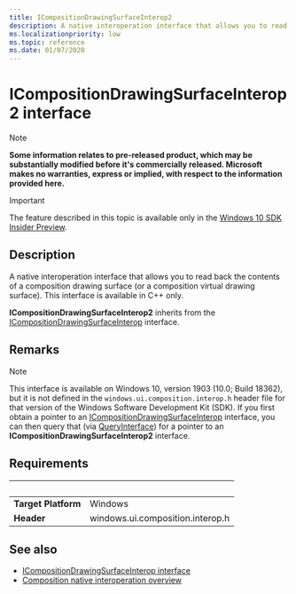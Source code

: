 ```yaml
---
title: ICompositionDrawingSurfaceInterop2
description: A native interoperation interface that allows you to read back the contents of a composition drawing surface (or a composition virtual drawing surface).
ms.localizationpriority: low
ms.topic: reference
ms.date: 01/07/2020
---
```


# ICompositionDrawingSurfaceInterop2 interface

> [!NOTE]
> **Some information relates to pre-released product, which may be substantially modified before it's commercially released. Microsoft makes no warranties, express or implied, with respect to the information provided here.**

> [!IMPORTANT]
> The feature described in this topic is available only in the [Windows 10 SDK Insider Preview](https://www.microsoft.com/software-download/windowsinsiderpreviewSDK).

## Description

A native interoperation interface that allows you to read back the contents of a composition drawing surface (or a composition virtual drawing surface). This interface is available in C++ only.

**ICompositionDrawingSurfaceInterop2** inherits from the [ICompositionDrawingSurfaceInterop](/windows/win32/api/windows.ui.composition.interop/nn-windows-ui-composition-interop-icompositiondrawingsurfaceinterop) interface.

## Remarks

> [!NOTE]
> This interface is available on Windows 10, version 1903 (10.0; Build 18362), but it is not defined in the `windows.ui.composition.interop.h` header file for that version of the Windows Software Development Kit (SDK). If you first obtain a pointer to an [ICompositionDrawingSurfaceInterop](/windows/win32/api/windows.ui.composition.interop/nn-windows-ui-composition-interop-icompositiondrawingsurfaceinterop) interface, you can then query that (via [QueryInterface](/windows/win32/api/unknwn/nf-unknwn-iunknown-queryinterface(refiid_void))) for a pointer to an **ICompositionDrawingSurfaceInterop2** interface.

## Requirements
| &nbsp; | &nbsp; |
| ---- |:---- |
| **Target Platform** | Windows |
| **Header** | windows.ui.composition.interop.h |

## See also

* [ICompositionDrawingSurfaceInterop interface](/windows/win32/api/windows.ui.composition.interop/nn-windows-ui-composition-interop-icompositiondrawingsurfaceinterop)
* [Composition native interoperation overview](/windows/uwp/composition/composition-native-interop)